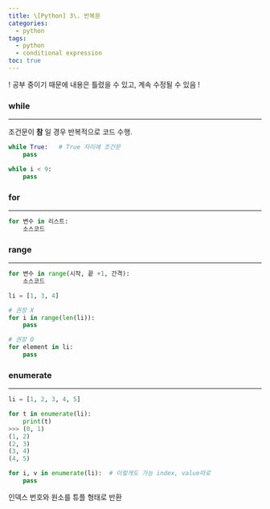 ```yaml
---
title: \[Python] 3\. 반복문
categories: 
  - python
tags: 
  - python
  - conditional expression
toc: true
---
```


! 공부 중이기 때문에 내용은 틀렸을 수 있고, 계속 수정될 수 있음 !

### while

---

조건문이 **참** 일 경우 반복적으로 코드 수행.

```python
while True:   # True 자리에 조건문
    pass

while i < 9:
    pass
```

### for

---

```python
for 변수 in 리스트:
    소스코드
```

### range

---

```python
for 변수 in range(시작, 끝 +1, 간격):
    소스코드
```

```python
li = [1, 3, 4]

# 권장 X
for i in range(len(li)):
    pass

# 권장 O
for element in li:
    pass
```

### enumerate

---

```python
li = [1, 2, 3, 4, 5]

for t in enumerate(li):
    print(t)
>>> (0, 1)
(1, 2)
(2, 3)
(3, 4)
(4, 5)

for i, v in enumerate(li):  # 이렇게도 가능 index, value따로
    pass
```

인덱스 번호와 원소를 튜플 형태로 반환